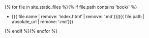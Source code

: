 {% for file in site.static_files %}{% if file.path contains 'book/' %}

- [{{ file.name | remove: 'index.html' | remove: '.md'}}]({{ file.path | absolute_url | remove: '.md'}})

{% endif %}{% endfor %}